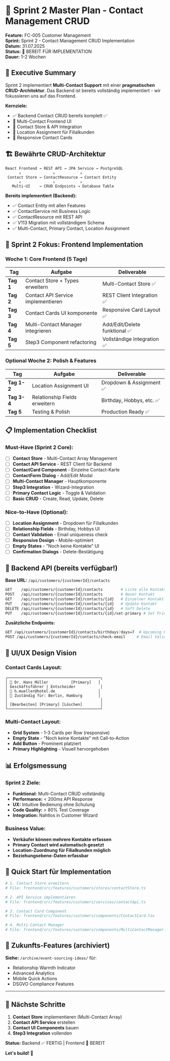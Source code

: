 # 🎯 Sprint 2 Master Plan - Contact Management CRUD

**Feature:** FC-005 Customer Management  
**Sprint:** Sprint 2 - Contact Management CRUD Implementation  
**Datum:** 31.07.2025  
**Status:** 🚀 BEREIT FÜR IMPLEMENTATION  
**Dauer:** 1-2 Wochen  

## 📌 Executive Summary

Sprint 2 implementiert **Multi-Contact Support** mit einer **pragmatischen CRUD-Architektur**. Das Backend ist bereits vollständig implementiert - wir fokussieren uns auf das Frontend.

**Kernziele:**
- ✅ Backend Contact CRUD bereits komplett ✅
- 🔄 Multi-Contact Frontend UI  
- 🔄 Contact Store & API Integration
- 🔄 Location Assignment für Filialkunden
- 🔄 Responsive Contact Cards

## 🏗️ Bewährte CRUD-Architektur

```
React Frontend → REST API → JPA Service → PostgreSQL
      ↓              ↓           ↓
 Contact Store → ContactResource → Contact Entity
      ↓              ↓           ↓  
   Multi-UI    → CRUD Endpoints → Database Table
```

**Bereits implementiert (Backend):**
- ✅ Contact Entity mit allen Features
- ✅ ContactService mit Business Logic  
- ✅ ContactResource mit REST API
- ✅ V113 Migration mit vollständigem Schema
- ✅ Multi-Contact, Primary Contact, Location Assignment

## 🎯 Sprint 2 Fokus: Frontend Implementation

### Woche 1: Core Frontend (5 Tage)

| Tag | Aufgabe | Deliverable |
|-----|---------|-------------|
| **Tag 1** | Contact Store + Types erweitern | Multi-Contact Store ✅ |
| **Tag 2** | Contact API Service implementieren | REST Client Integration ✅ |
| **Tag 3** | Contact Cards UI komponente | Responsive Card Layout ✅ |
| **Tag 4** | Multi-Contact Manager integrieren | Add/Edit/Delete funktional ✅ |
| **Tag 5** | Step3 Component refactoring | Vollständige Integration ✅ |

### Optional Woche 2: Polish & Features

| Tag | Aufgabe | Deliverable |
|-----|---------|-------------|
| **Tag 1-2** | Location Assignment UI | Dropdown & Assignment ✅ |
| **Tag 3-4** | Relationship Fields erweitern | Birthday, Hobbys, etc. ✅ |
| **Tag 5** | Testing & Polish | Production Ready ✅ |

## 📋 Implementation Checklist

### Must-Have (Sprint 2 Core):
- [ ] **Contact Store** - Multi-Contact Array Management
- [ ] **Contact API Service** - REST Client für Backend
- [ ] **ContactCard Component** - Einzelne Contact-Karte
- [ ] **ContactForm Dialog** - Add/Edit Modal
- [ ] **Multi-Contact Manager** - Hauptkomponente
- [ ] **Step3 Integration** - Wizard-Integration
- [ ] **Primary Contact Logic** - Toggle & Validation
- [ ] **Basic CRUD** - Create, Read, Update, Delete

### Nice-to-Have (Optional):
- [ ] **Location Assignment** - Dropdown für Filialkunden
- [ ] **Relationship Fields** - Birthday, Hobbys UI
- [ ] **Contact Validation** - Email uniqueness check
- [ ] **Responsive Design** - Mobile-optimiert
- [ ] **Empty States** - "Noch keine Kontakte" UI
- [ ] **Confirmation Dialogs** - Delete-Bestätigung

## 🔗 Backend API (bereits verfügbar!)

**Base URL:** `/api/customers/{customerId}/contacts`

```bash
GET    /api/customers/{customerId}/contacts        # Liste alle Kontakte
POST   /api/customers/{customerId}/contacts        # Neuer Kontakt
GET    /api/customers/{customerId}/contacts/{id}   # Einzelner Kontakt
PUT    /api/customers/{customerId}/contacts/{id}   # Update Kontakt
DELETE /api/customers/{customerId}/contacts/{id}   # Soft Delete
PUT    /api/customers/{customerId}/contacts/{id}/set-primary # Set Primary
```

**Zusätzliche Endpoints:**
```bash
GET /api/customers/{customerId}/contacts/birthdays?days=7  # Upcoming Birthdays
POST /api/customers/{customerId}/contacts/check-email     # Email Validation
```

## 🎨 UI/UX Design Vision

### Contact Cards Layout:
```
┌─────────────────────────────────────────┐
│ 👤 Dr. Hans Müller          [Primary]   │
│ Geschäftsführer | Entscheider           │
│ 📧 h.mueller@hotel.de                   │
│ 📍 Zuständig für: Berlin, Hamburg       │
│                                         │
│ [Bearbeiten] [Primary] [Löschen]        │
└─────────────────────────────────────────┘
```

### Multi-Contact Layout:
- **Grid System** - 1-3 Cards per Row (responsive)
- **Empty State** - "Noch keine Kontakte" mit Call-to-Action
- **Add Button** - Prominent platziert
- **Primary Highlighting** - Visuell hervorgehoben

## 📊 Erfolgsmessung

### Sprint 2 Ziele:
- **Funktional:** Multi-Contact CRUD vollständig
- **Performance:** < 200ms API Response
- **UX:** Intuitive Bedienung ohne Schulung
- **Code Quality:** > 80% Test Coverage
- **Integration:** Nahtlos in Customer Wizard

### Business Value:
- **Verkäufer können mehrere Kontakte erfassen**
- **Primary Contact wird automatisch gesetzt**
- **Location-Zuordnung für Filialkunden möglich**
- **Beziehungsebene-Daten erfassbar**

## 🚀 Quick Start für Implementation

```bash
# 1. Contact Store erweitern
# File: frontend/src/features/customers/stores/contactStore.ts

# 2. API Service implementieren  
# File: frontend/src/features/customers/services/contactApi.ts

# 3. Contact Card Component
# File: frontend/src/features/customers/components/ContactCard.tsx

# 4. Multi-Contact Manager
# File: frontend/src/features/customers/components/MultiContactManager.tsx
```

## 🔮 Zukunfts-Features (archiviert)

**Siehe:** `/archive/event-sourcing-ideas/` für:
- Relationship Warmth Indicator
- Advanced Analytics  
- Mobile Quick Actions
- DSGVO Compliance Features

---

## 🎯 Nächste Schritte

1. **Contact Store** implementieren (Multi-Contact Array)
2. **Contact API Service** erstellen 
3. **Contact UI Components** bauen
4. **Step3 Integration** vollenden

**Status:** Backend ✅ FERTIG | Frontend 🔄 BEREIT

**Let's build! 🚀**